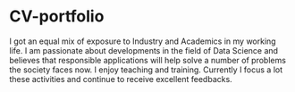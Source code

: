 # CV-portfolio
I got an equal mix of exposure to Industry and Academics in my working life. I am passionate about developments in the field of Data Science and believes that responsible applications will help solve a number of problems the society faces now. I enjoy teaching and training. Currently I focus a lot these activities and continue to receive excellent feedbacks.
